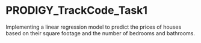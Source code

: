 # PRODIGY_TrackCode_Task1
Implementing a linear regression model to predict the prices of houses based on their square footage and the number of bedrooms and bathrooms.
